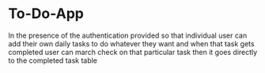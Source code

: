 # To-Do-App

In the presence of the authentication provided so that individual user can add their own daily tasks to do whatever they want and when that task gets completed user can march check on that particular task then it goes directly to the completed task table
